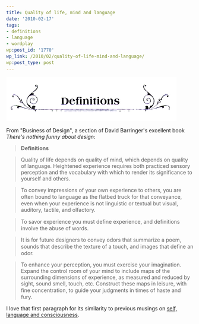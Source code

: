 ```yaml
---
title: Quality of life, mind and language
date: '2010-02-17'
tags:
- definitions
- language
- wordplay
wp:post_id: '1770'
wp_link: /2010/02/quality-of-life-mind-and-language/
wp:post_type: post
---
```


![](2010-02-17-Quality-of-life-mind-and-language/Definitions.png "Definitions")

From "Business of Design", a section of David Barringer's excellent book _There's nothing funny about design_:

>

> **Definitions**

>

> Quality of life depends on quality of mind, which depends on quality of language. Heightened experience requires both practiced sensory perception and the vocabulary with which to render its significance to yourself and others.

>

> To convey impressions of your own experience to others, you are often bound to language as the ﬂatbed truck for that conveyance, even when your experience is not linguistic or textual but visual, auditory, tactile, and olfactory.

>

> To savor experience you must deﬁne experience, and definitions involve the abuse of words.

>

> It is for future designers to convey odors that summarize a poem, sounds that describe the texture of a touch, and images that deﬁne an odor.

>

> To enhance your perception, you must exercise your imagination. Expand the control room of your mind to include maps of the surrounding dimensions of experience, as measured and reduced by sight, sound smell, touch, etc. Construct these maps in leisure, with ﬁne concentration, to guide your judgments in times of haste and fury.

I love that first paragraph for its similarity to previous musings on [self, language and consciousness](http://www.island94.org/2009/02/self-language-and-consciousness/).

